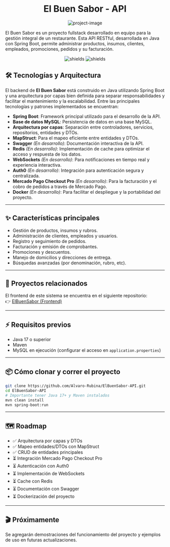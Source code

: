 <h1 align="center" id="title">El Buen Sabor - API</h1>

<p align="center"><img src="https://i.postimg.cc/T3tMRcGx/El-Buen-Sabor-sin-fondo-nueva-3.png" alt="project-image"></p>

<p id="description">El Buen Sabor es un proyecto fullstack desarrollado en equipo para la gestión integral de un restaurante. Esta API RESTful, desarrollada en Java con Spring Boot, permite administrar productos, insumos, clientes, empleados, promociones, pedidos y su facturación.</p>

<p align="center">
  <img src="https://img.shields.io/badge/language-Java-blue.svg" alt="shields">
  <img src="https://img.shields.io/github/last-commit/Alvaro-Rubina/ElBuenSabor-API" alt="shields">
</p>

<h2>🛠️ Tecnologías y Arquitectura</h2>

El backend de <strong>El Buen Sabor</strong> está construido en Java utilizando Spring Boot y una arquitectura por capas bien definida para separar responsabilidades y facilitar el mantenimiento y la escalabilidad. Entre las principales tecnologías y patrones implementados se encuentran:

- <strong>Spring Boot</strong>: Framework principal utilizado para el desarrollo de la API.
- <strong>Base de datos MySQL</strong>: Persistencia de datos en una base MySQL.
- <strong>Arquitectura por capas</strong>: Separación entre controladores, servicios, repositorios, entidades y DTOs.
- <strong>MapStruct</strong>: Para el mapeo eficiente entre entidades y DTOs.
- <strong>Swagger</strong> <em>(En desarrollo)</em>: Documentación interactiva de la API.
- <strong>Redis</strong> <em>(En desarrollo)</em>: Implementación de cache para optimizar el acceso y respuesta de los datos.
- <strong>WebSockets</strong> <em>(En desarrollo)</em>: Para notificaciones en tiempo real y experiencia interactiva.
- <strong>Auth0</strong> <em>(En desarrollo)</em>: Integración para autenticación segura y centralizada.
- <strong>Mercado Pago Checkout Pro</strong> <em>(En desarrollo)</em>: Para la facturación y el cobro de pedidos a través de Mercado Pago.
- <strong>Docker</strong> <em>(En desarrollo)</em>: Para facilitar el despliegue y la portabilidad del proyecto.

---

<h2>✨ Características principales</h2>

- Gestión de productos, insumos y rubros.
- Administración de clientes, empleados y usuarios.
- Registro y seguimiento de pedidos.
- Facturación y emisión de comprobantes.
- Promociones y descuentos.
- Manejo de domicilios y direcciones de entrega.
- Búsquedas avanzadas (por denominación, rubro, etc).

---

<h2>🧩 Proyectos relacionados</h2>

El frontend de este sistema se encuentra en el siguiente repositorio:  
👉 <a href="https://github.com/diegoCardenas03/ElBuenSabor" target="_blank">ElBuenSabor (Frontend)</a>

---

<h2>⚡ Requisitos previos</h2>

- Java 17 o superior
- Maven
- MySQL en ejecución (configurar el acceso en <code>application.properties</code>)

---

<h2>📦 Cómo clonar y correr el proyecto</h2>

```bash
git clone https://github.com/Alvaro-Rubina/ElBuenSabor-API.git
cd ElBuenSabor-API
# Importante tener Java 17+ y Maven instalados
mvn clean install
mvn spring-boot:run
```

---

<h2>🗺️ Roadmap</h2>

- ✅ Arquitectura por capas y DTOs
- ✅ Mapeo entidades/DTOs con MapStruct
- ✅ CRUD de entidades principales
- ⏳ Integración Mercado Pago Checkout Pro
- ⏳ Autenticación con Auth0
- ⏳ Implementación de WebSockets
- ⏳ Cache con Redis
- ⏳ Documentación con Swagger
- ⏳ Dockerización del proyecto

---

<h2>🎬 Próximamente</h2>

Se agregarán demostraciones del funcionamiento del proyecto y ejemplos de uso en futuras actualizaciones.
